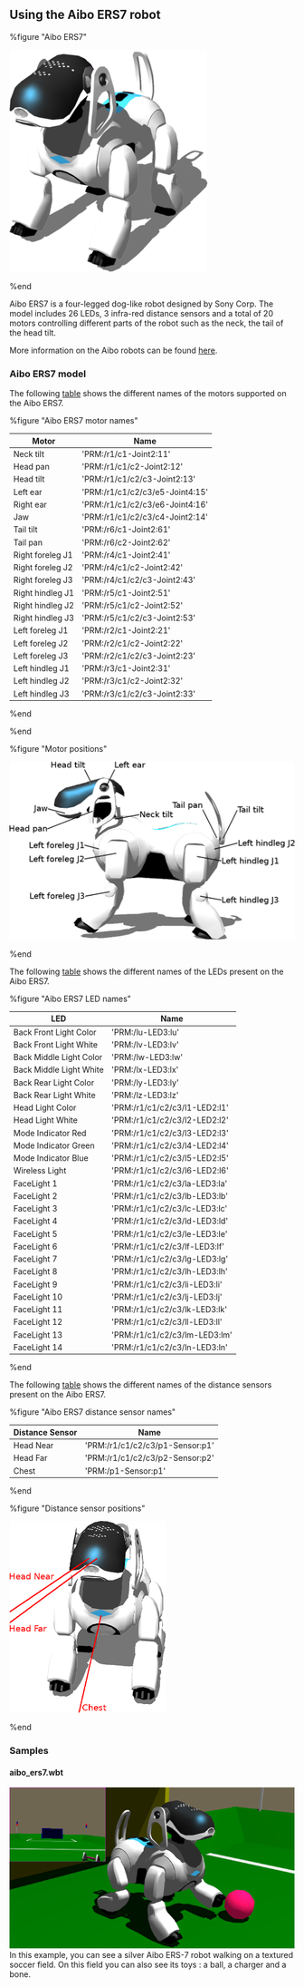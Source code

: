 ## Using the Aibo ERS7 robot

%figure "Aibo ERS7"

![aibo_ers7.png](images/aibo_ers7.png)

%end

Aibo ERS7 is a four-legged dog-like robot designed by Sony Corp.
The model includes 26 LEDs, 3 infra-red distance sensors and a total of 20 motors controlling different parts of the robot such as the neck, the tail of the head tilt.

More information on the Aibo robots can be found [here](https://en.wikipedia.org/wiki/AIBO).

### Aibo ERS7 model

The following [table](#aibo-ers7-motor-names) shows the different names of the motors supported on the Aibo ERS7.

%figure "Aibo ERS7 motor names"

| Motor            | Name                            |
| ---------------- | ------------------------------- |
| Neck tilt        | 'PRM:/r1/c1-Joint2:11'          |
| Head pan         | 'PRM:/r1/c1/c2-Joint2:12'       |
| Head tilt        | 'PRM:/r1/c1/c2/c3-Joint2:13'    |
| Left ear         | 'PRM:/r1/c1/c2/c3/e5-Joint4:15' |
| Right ear        | 'PRM:/r1/c1/c2/c3/e6-Joint4:16' |
| Jaw              | 'PRM:/r1/c1/c2/c3/c4-Joint2:14' |
| Tail tilt        | 'PRM:/r6/c1-Joint2:61'          |
| Tail pan         | 'PRM:/r6/c2-Joint2:62'          |
| Right foreleg J1 | 'PRM:/r4/c1-Joint2:41'          |
| Right foreleg J2 | 'PRM:/r4/c1/c2-Joint2:42'       |
| Right foreleg J3 | 'PRM:/r4/c1/c2/c3-Joint2:43'    |
| Right hindleg J1 | 'PRM:/r5/c1-Joint2:51'          |
| Right hindleg J2 | 'PRM:/r5/c1/c2-Joint2:52'       |
| Right hindleg J3 | 'PRM:/r5/c1/c2/c3-Joint2:53'    |
| Left foreleg J1  | 'PRM:/r2/c1-Joint2:21'          |
| Left foreleg J2  | 'PRM:/r2/c1/c2-Joint2:22'       |
| Left foreleg J3  | 'PRM:/r2/c1/c2/c3-Joint2:23'    |
| Left hindleg J1  | 'PRM:/r3/c1-Joint2:31'          |
| Left hindleg J2  | 'PRM:/r3/c1/c2-Joint2:32'       |
| Left hindleg J3  | 'PRM:/r3/c1/c2/c3-Joint2:33'    |

%end

%end

%figure "Motor positions"

![aibo_ers7_motors.png](images/aibo_ers7_motors.png)

%end

The following [table](#aibo-ers7-motor-names) shows the different names of the LEDs present on the Aibo ERS7.

%figure "Aibo ERS7 LED names"

| LED                     | Name                          |
| ----------------------- | ----------------------------- |
| Back Front Light Color  | 'PRM:/lu-LED3:lu'             |
| Back Front Light White  | 'PRM:/lv-LED3:lv'             |
| Back Middle Light Color | 'PRM:/lw-LED3:lw'             |
| Back Middle Light White | 'PRM:/lx-LED3:lx'             |
| Back Rear Light Color   | 'PRM:/ly-LED3:ly'             |
| Back Rear Light White   | 'PRM:/lz-LED3:lz'             |
| Head Light Color        | 'PRM:/r1/c1/c2/c3/l1-LED2:l1' |
| Head Light White        | 'PRM:/r1/c1/c2/c3/l2-LED2:l2' |
| Mode Indicator Red      | 'PRM:/r1/c1/c2/c3/l3-LED2:l3' |
| Mode Indicator Green    | 'PRM:/r1/c1/c2/c3/l4-LED2:l4' |
| Mode Indicator Blue     | 'PRM:/r1/c1/c2/c3/l5-LED2:l5' |
| Wireless Light          | 'PRM:/r1/c1/c2/c3/l6-LED2:l6' |
| FaceLight 1             | 'PRM:/r1/c1/c2/c3/la-LED3:la' |
| FaceLight 2             | 'PRM:/r1/c1/c2/c3/lb-LED3:lb' |
| FaceLight 3             | 'PRM:/r1/c1/c2/c3/lc-LED3:lc' |
| FaceLight 4             | 'PRM:/r1/c1/c2/c3/ld-LED3:ld' |
| FaceLight 5             | 'PRM:/r1/c1/c2/c3/le-LED3:le' |
| FaceLight 6             | 'PRM:/r1/c1/c2/c3/lf-LED3:lf' |
| FaceLight 7             | 'PRM:/r1/c1/c2/c3/lg-LED3:lg' |
| FaceLight 8             | 'PRM:/r1/c1/c2/c3/lh-LED3:lh' |
| FaceLight 9             | 'PRM:/r1/c1/c2/c3/li-LED3:li' |
| FaceLight 10            | 'PRM:/r1/c1/c2/c3/lj-LED3:lj' |
| FaceLight 11            | 'PRM:/r1/c1/c2/c3/lk-LED3:lk' |
| FaceLight 12            | 'PRM:/r1/c1/c2/c3/ll-LED3:ll' |
| FaceLight 13            | 'PRM:/r1/c1/c2/c3/lm-LED3:lm' |
| FaceLight 14            | 'PRM:/r1/c1/c2/c3/ln-LED3:ln' |

%end

The following [table](#aibo-ers7-motor-names) shows the different names of the distance sensors present on the Aibo ERS7.

%figure "Aibo ERS7 distance sensor names"

| Distance Sensor  | Name                             |
| --------------- | -------------------------------- |
| Head Near       | 'PRM:/r1/c1/c2/c3/p1-Sensor:p1'  |
| Head Far        | 'PRM:/r1/c1/c2/c3/p2-Sensor:p2'  |
| Chest           | 'PRM:/p1-Sensor:p1'              |


%end

%figure "Distance sensor positions"

![aibo_ers7_distance_sensors.png](images/aibo_ers7_distance_sensors.png)

%end

### Samples

#### aibo\_ers7.wbt

![aibo_ers7_example.png](images/aibo_ers7_example.png) In this example, you can see a silver Aibo ERS-7 robot walking on a textured soccer field.
On this field you can also see its toys : a ball, a charger and a bone.
